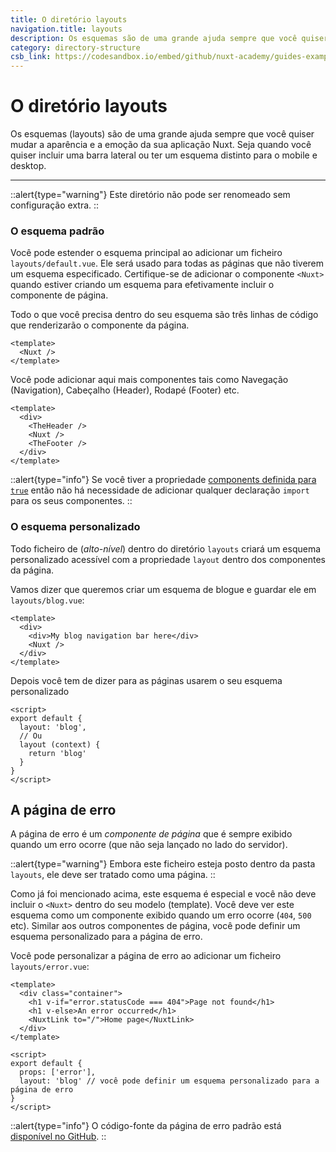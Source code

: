 ```yaml
---
title: O diretório layouts
navigation.title: layouts
description: Os esquemas são de uma grande ajuda sempre que você quiser mudar a aparência e a emoção da sua aplicação Nuxt. Seja quando você quiser incluir uma barra lateral ou ter um esquema distinto para o mobile e desktop.
category: directory-structure
csb_link: https://codesandbox.io/embed/github/nuxt-academy/guides-examples/tree/master/04_directory_structure/07_layouts?fontsize=14&hidenavigation=1&theme=dark
---
```

# O diretório layouts

Os esquemas (layouts) são de uma grande ajuda sempre que você quiser mudar a aparência e a emoção da sua aplicação Nuxt. Seja quando você quiser incluir uma barra lateral ou ter um esquema distinto para o mobile e desktop.

---

::alert{type="warning"}
Este diretório não pode ser renomeado sem configuração extra.
::

### O esquema padrão

Você pode estender o esquema principal ao adicionar um ficheiro `layouts/default.vue`. Ele será usado para todas as páginas que não tiverem um esquema especificado. Certifique-se de adicionar o componente `<Nuxt>` quando estiver criando um esquema para efetivamente incluir o componente de página.

Todo o que você precisa dentro do seu esquema são três linhas de código que renderizarão o componente da página.

```html{}[layouts/default.vue]
<template>
  <Nuxt />
</template>
```

Você pode adicionar aqui mais componentes tais como Navegação (Navigation), Cabeçalho (Header), Rodapé (Footer) etc.

```html{}[layouts/default.vue]
<template>
  <div>
    <TheHeader />
    <Nuxt />
    <TheFooter />
  </div>
</template>
```

::alert{type="info"}
Se você tiver a propriedade [components definida para `true`](/docs/directory-structure/components) então não há necessidade de adicionar qualquer declaração `import` para os seus componentes.
::

### O esquema personalizado

Todo ficheiro de (_alto-nível_) dentro do diretório `layouts` criará um esquema personalizado acessível com a propriedade `layout` dentro dos componentes da página.

Vamos dizer que queremos criar um esquema de blogue e guardar ele em `layouts/blog.vue`:

```html{}[layouts/blog.vue]
<template>
  <div>
    <div>My blog navigation bar here</div>
    <Nuxt />
  </div>
</template>
```

Depois você tem de dizer para as páginas usarem o seu esquema personalizado

```js{}[pages/posts.vue]
<script>
export default {
  layout: 'blog',
  // Ou
  layout (context) {
    return 'blog'
  }
}
</script>
```

## A página de erro

A página de erro é um *componente de página* que é sempre exibido quando um erro ocorre (que não seja lançado no lado do servidor).

::alert{type="warning"}
Embora este ficheiro esteja posto dentro da pasta `layouts`, ele deve ser tratado como uma página.
::

Como já foi mencionado acima, este esquema é especial e você não deve incluir o `<Nuxt>` dentro do seu modelo (template). Você deve ver este esquema como um componente exibido quando um erro ocorre (`404`, `500` etc). Similar aos outros componentes de página, você pode definir um esquema personalizado para a página de erro.

Você pode personalizar a página de erro ao adicionar um ficheiro `layouts/error.vue`:

```js{}[layouts/error.vue]
<template>
  <div class="container">
    <h1 v-if="error.statusCode === 404">Page not found</h1>
    <h1 v-else>An error occurred</h1>
    <NuxtLink to="/">Home page</NuxtLink>
  </div>
</template>

<script>
export default {
  props: ['error'],
  layout: 'blog' // você pode definir um esquema personalizado para a página de erro
}
</script>
```

::alert{type="info"}
O código-fonte da página de erro padrão está [disponível no GitHub](https://github.com/nuxt/nuxt/blob/2.x-dev/packages/vue-app/template/components/nuxt-error.vue).
::
